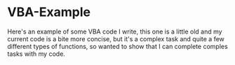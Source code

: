 # VBA-Example
Here's an example of some VBA code I write, this one is a little old and my current code is a bite more concise, but it's a complex task and quite a few different types of functions, so wanted to show that I can complete comples tasks with my code. 